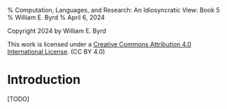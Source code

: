 % Computation, Languages, and Research: An Idiosyncratic View: Book 5
% William E. Byrd
% April 6, 2024

Copyright 2024 by William E. Byrd

This work is licensed under a [Creative Commons Attribution 4.0 International License](http://creativecommons.org/licenses/by/4.0/). (CC BY 4.0) 

# Introduction

[TODO]